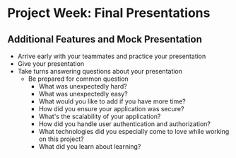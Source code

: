# Project Week: Final Presentations

## Additional Features and Mock Presentation
* Arrive early with your teammates and practice your presentation
* Give your presentation
* Take turns answering questions about your presentation
  * Be prepared for common question
    * What was unexpectedly hard?
    * What was unexpectedly easy?
    * What would you like to add if you have more time?
    * How did you ensure your application was secure?
    * What's the scalability of your application?
    * How did you handle user authentication and authorization?
    * What technologies did you especially come to love while working on this
      project?
    * What did you learn about learning?
    
    
